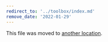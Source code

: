 ```yaml
---
redirect_to: '../toolbox/index.md'
remove_date: '2022-01-29'
---
```


This file was moved to [another location](../toolbox/index.md).

<!-- This redirect file can be deleted after <2022-01-29>. -->
<!-- Before deletion, see: https://docs.gitlab.com/ee/development/documentation/#move-or-rename-a-page -->
